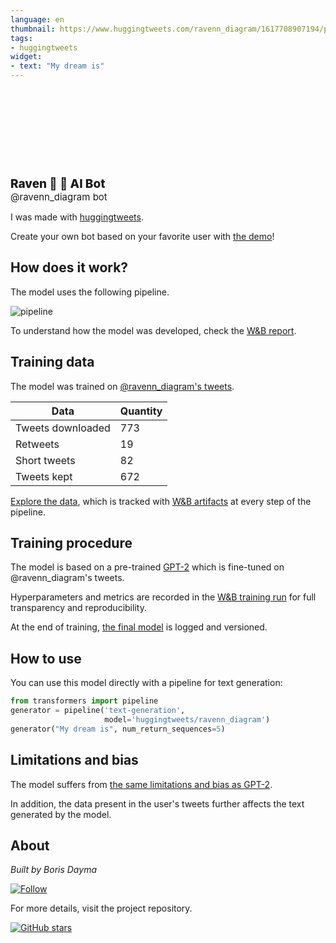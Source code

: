 ```yaml
---
language: en
thumbnail: https://www.huggingtweets.com/ravenn_diagram/1617708907194/predictions.png
tags:
- huggingtweets
widget:
- text: "My dream is"
---
```


<div>
<div style="width: 132px; height:132px; border-radius: 50%; background-size: cover; background-image: url('https://pbs.twimg.com/profile_images/1374743225957810176/aaQyXMsd_400x400.jpg')">
</div>
<div style="margin-top: 8px; font-size: 19px; font-weight: 800">Raven 🌸 🤖 AI Bot </div>
<div style="font-size: 15px">@ravenn_diagram bot</div>
</div>

I was made with [huggingtweets](https://github.com/borisdayma/huggingtweets).

Create your own bot based on your favorite user with [the demo](https://colab.research.google.com/github/borisdayma/huggingtweets/blob/master/huggingtweets-demo.ipynb)!

## How does it work?

The model uses the following pipeline.

![pipeline](https://github.com/borisdayma/huggingtweets/blob/master/img/pipeline.png?raw=true)

To understand how the model was developed, check the [W&B report](https://wandb.ai/wandb/huggingtweets/reports/HuggingTweets-Train-a-Model-to-Generate-Tweets--VmlldzoxMTY5MjI).

## Training data

The model was trained on [@ravenn_diagram's tweets](https://twitter.com/ravenn_diagram).

| Data | Quantity |
| --- | --- |
| Tweets downloaded | 773 |
| Retweets | 19 |
| Short tweets | 82 |
| Tweets kept | 672 |

[Explore the data](https://wandb.ai/wandb/huggingtweets/runs/10g3alwn/artifacts), which is tracked with [W&B artifacts](https://docs.wandb.com/artifacts) at every step of the pipeline.

## Training procedure

The model is based on a pre-trained [GPT-2](https://huggingface.co/gpt2) which is fine-tuned on @ravenn_diagram's tweets.

Hyperparameters and metrics are recorded in the [W&B training run](https://wandb.ai/wandb/huggingtweets/runs/2mjnirnn) for full transparency and reproducibility.

At the end of training, [the final model](https://wandb.ai/wandb/huggingtweets/runs/2mjnirnn/artifacts) is logged and versioned.

## How to use

You can use this model directly with a pipeline for text generation:

```python
from transformers import pipeline
generator = pipeline('text-generation',
                     model='huggingtweets/ravenn_diagram')
generator("My dream is", num_return_sequences=5)
```

## Limitations and bias

The model suffers from [the same limitations and bias as GPT-2](https://huggingface.co/gpt2#limitations-and-bias).

In addition, the data present in the user's tweets further affects the text generated by the model.

## About

*Built by Boris Dayma*

[![Follow](https://img.shields.io/twitter/follow/borisdayma?style=social)](https://twitter.com/intent/follow?screen_name=borisdayma)

For more details, visit the project repository.

[![GitHub stars](https://img.shields.io/github/stars/borisdayma/huggingtweets?style=social)](https://github.com/borisdayma/huggingtweets)

